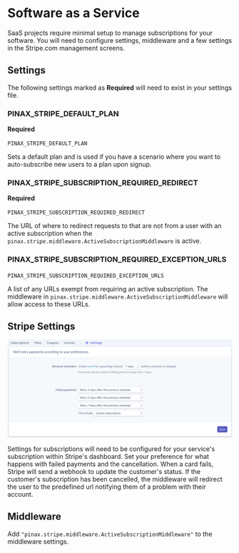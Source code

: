 # Software as a Service

SaaS projects require minimal setup to manage subscriptions for your software.
You will need to configure settings, middleware and a few settings in the Stripe.com management screens. 

## Settings

The following settings marked as **Required** will need to exist in your settings file.

### PINAX_STRIPE_DEFAULT_PLAN 

**Required**

`PINAX_STRIPE_DEFAULT_PLAN`

Sets a default plan and is used if you have a scenario where you want to auto-subscribe new users to a plan upon signup.

### PINAX_STRIPE_SUBSCRIPTION_REQUIRED_REDIRECT

**Required**

`PINAX_STRIPE_SUBSCRIPTION_REQUIRED_REDIRECT`  

The URL of where to redirect requests to that are not from a user with an active subscription when the `pinax.stripe.middleware.ActiveSubscriptionMiddleware` is active.

### PINAX_STRIPE_SUBSCRIPTION_REQUIRED_EXCEPTION_URLS

`PINAX_STRIPE_SUBSCRIPTION_REQUIRED_EXCEPTION_URLS`

A list of any URLs exempt from requiring an active subscription.  The middleware in `pinax.stripe.middleware.ActiveSubscriptionMiddleware` will allow access to these URLs.


## Stripe Settings

![](images/stripe-settings.png)

Settings for subscriptions will need to be configured for your service's subscription within Stripe's dashboard.
Set your preference for what happens with failed payments and the cancellation.  When a card fails, Stripe will send a webhook to update the customer's status.
If the customer's subscription has been cancelled, the middleware will redirect the user to the predefined url notifying them of a problem
with their account.

## Middleware

Add `"pinax.stripe.middleware.ActiveSubscriptionMiddleware"` to the middleware settings.